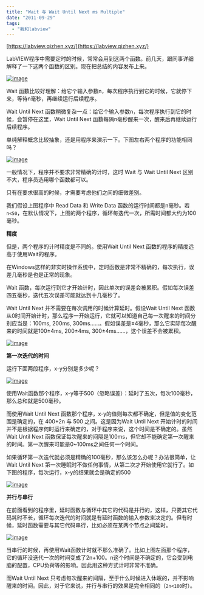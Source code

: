 ```yaml
---
title: "Wait 与 Wait Until Next ms Multiple"
date: "2011-09-29"
tags: 
  - "我和labview"
---
```


[https://labview.qizhen.xyz/](https://labview.qizhen.xyz/)

LabVIEW程序中需要定时的时候，常常会用到这两个函数。前几天，跟同事详细解释了一下这两个函数的区别。现在把总结的内容发布上来。

[![image](images/image_thumb.png "image")](http://ruanqizhen.wordpress.com/wp-content/uploads/2011/09/image.png)

Wait 函数比较好理解：给它个输入参数n，每次程序执行到它的时候，它就停下来，等待n毫秒，再继续运行后续程序。

Wait Until Next 函数稍微复杂一点：给它个输入参数n，每次程序执行到它的时候，会暂停在这里，Wait Until Next 函数每隔n毫秒醒来一次，醒来后再继续运行后续程序。

单纯解释概念比较抽象，还是用程序来演示一下。下图左右两个程序的功能相同吗？

[![image](images/image_thumb1.png "image")](http://ruanqizhen.wordpress.com/wp-content/uploads/2011/09/image1.png)

一般情况下，程序并不要求非常精确的计时，这时 Wait 与 Wait Until Next 区别不大，程序员选用哪个函数都可以。

只有在要求很高的时候，才需要考虑他们之间的细微差别。

我们假设上图程序中 Read Data 和 Write Data 函数的运行时间都是n毫秒。若 `n<50`，在默认情况下，上图的两个程序，循环每迭代一次，所需时间都大约为100毫秒。

**精度**

但是，两个程序的计时精度是不同的。使用Wait Until Next 函数的程序的精度远高于使用Wait的程序。

在Windows这样的非实时操作系统中，定时函数是非常不精确的，每次执行，误差几毫秒是也是正常的现象。

Wait 函数，每次运行到它才开始计时，因此单次的误差会被累积。假如每次误差四五毫秒，迭代五次误差可能就达到十几毫秒了。

Wait Until Next 并不需要在每次调用的时候计算延时。假设Wait Until Next 函数从0时间开始计时，那么程序一开始运行，它就可以知道自己每一次醒来的时间分别应当是：100ms, 200ms, 300ms……。假如误差是±4毫秒，那么它实际每次醒来的时间就是100±4ms, 200±4ms, 300±4ms……，这个误差不会被累积。

[![image](images/image_thumb2.png "image")](http://ruanqizhen.wordpress.com/wp-content/uploads/2011/09/image2.png)

**第一次迭代的时间**

运行下面两段程序，x-y分别是多少呢？

[![image](images/image_thumb3.png "image")](http://ruanqizhen.wordpress.com/wp-content/uploads/2011/09/image3.png)

使用Wait函数那个程序，x-y等于500（忽略误差）：延时了五次，每次100毫秒，那么总和就是500毫秒。

而使用Wait Until Next 函数那个程序，x-y的值则每次都不确定，但是值的变化范围是确定的，在 400+2n 与 500 之间。这是因为Wait Until Next 开始计时的时间并不是根据程序何时运行来确定的，对于程序来说，这个时间是不确定的。虽然 Wait Until Next 函数保证每次醒来的间隔是100ms，但它却不能确定第一次醒来的时间。第一次醒来可能是0~100ms之间任何一个时间。

如果循环第一次迭代就必须是精确的100毫秒，那么该怎么办呢？办法很简单，让Wait Until Next 第一次睡眠时不做任何事情，从第二次才开始使用它就行了。如下图的程序，每次运行，x-y的结果就会是确定的500

[![image](images/image_thumb4.png "image")](http://ruanqizhen.wordpress.com/wp-content/uploads/2011/09/image4.png)

**并行与串行**

在前面看到的程序里，延时函数与循环中其它的代码是并行的，这样，只要其它代码耗时不长，循环每次迭代的时间就是有延时函数的输入参数来决定的。但有时候，延时函数需要与其它代码串行，比如必须在某两个节点之间延时。

[![image](images/image_thumb5.png "image")](http://ruanqizhen.wordpress.com/wp-content/uploads/2011/09/image5.png)

当串行的时候，再使用Wait函数计时就不那么准确了。比如上图左面那个程序，它的循环没迭代一次的时间变成了2n+100。n这个时间是不确定的，它会受到电脑的配置，CPU负荷等的影响。因此用这种方式计时非常不准确。

而Wait Until Next 只考虑每次醒来的间隔，至于什么时候进入休眠的，并不影响醒来的时间。因此，对于它来说，并行与串行的效果是完全相同的（`2n<100`时）。
